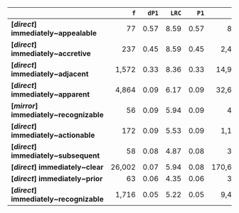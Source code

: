 |                                         |    `f` |   `dP1` |   `LRC` |   `P1` |       `G2` | `l1`        | `l2`         |   `f1` |    `f2` |        `N` |   `exp_f` |   `unexp_f` |   `unexp_r` |   `odds_r_disc` |    `t` |   `MI` |   `dP2` |   `P2` |   `deltaP_max` |   `deltaP_mean` | `dataset`   |
|:----------------------------------------|-------:|--------:|--------:|-------:|-----------:|:------------|:-------------|-------:|--------:|-----------:|----------:|------------:|------------:|----------------:|-------:|-------:|--------:|-------:|---------------:|----------------:|:------------|
| **[_direct_] immediately~appealable**   |     77 |    0.57 |    8.59 |   0.57 |     842.13 | immediately | appealable   | 91,746 |     135 | 71,961,373 |      0.17 |       76.83 |        1.00 |            3.02 |   8.76 |   2.65 |    0.00 |   0.00 |           0.57 |            0.28 | direct      |
| **[_direct_] immediately~accretive**    |    237 |    0.45 |    8.59 |   0.45 |   2,435.26 | immediately | accretive    | 91,746 |     527 | 71,961,373 |      0.67 |      236.33 |        1.00 |            2.81 |  15.35 |   2.55 |    0.00 |   0.00 |           0.45 |            0.23 | direct      |
| **[_direct_] immediately~adjacent**     |  1,572 |    0.33 |    8.36 |   0.33 |  14,989.71 | immediately | adjacent     | 91,746 |   4,711 | 71,961,373 |      6.01 |    1,565.99 |        1.00 |            2.60 |  39.50 |   2.42 |    0.02 |   0.02 |           0.33 |            0.17 | direct      |
| **[_direct_] immediately~apparent**     |  4,864 |    0.09 |    6.17 |   0.09 |  32,633.82 | immediately | apparent     | 91,746 |  53,415 | 71,961,373 |     68.10 |    4,795.90 |        0.99 |            1.92 |  68.77 |   1.85 |    0.05 |   0.05 |           0.09 |            0.07 | direct      |
| **[_mirror_] immediately~recognizable** |     56 |    0.09 |    5.94 |   0.09 |     439.81 | immediately | recognizable |  1,183 |     623 |  1,680,633 |      0.44 |       55.56 |        0.99 |            2.17 |   7.42 |   2.11 |    0.05 |   0.05 |           0.09 |            0.07 | mirror      |
| **[_direct_] immediately~actionable**   |    172 |    0.09 |    5.53 |   0.09 |   1,130.86 | immediately | actionable   | 91,746 |   1,967 | 71,961,373 |      2.51 |      169.49 |        0.99 |            1.88 |  12.92 |   1.84 |    0.00 |   0.00 |           0.09 |            0.04 | direct      |
| **[_direct_] immediately~subsequent**   |     58 |    0.08 |    4.87 |   0.08 |     374.49 | immediately | subsequent   | 91,746 |     702 | 71,961,373 |      0.90 |       57.10 |        0.98 |            1.85 |   7.50 |   1.81 |    0.00 |   0.00 |           0.08 |            0.04 | direct      |
| **[_direct_] immediately~clear**        | 26,002 |    0.07 |    5.94 |   0.08 | 170,699.86 | immediately | clear        | 91,746 | 346,404 | 71,961,373 |    441.64 |   25,560.36 |        0.98 |            1.95 | 158.51 |   1.77 |    0.28 |   0.28 |           0.28 |            0.18 | direct      |
| **[_direct_] immediately~prior**        |     63 |    0.06 |    4.35 |   0.06 |     357.73 | immediately | prior        | 91,746 |   1,118 | 71,961,373 |      1.43 |       61.57 |        0.98 |            1.67 |   7.76 |   1.65 |    0.00 |   0.00 |           0.06 |            0.03 | direct      |
| **[_direct_] immediately~recognizable** |  1,716 |    0.05 |    5.22 |   0.05 |   9,499.61 | immediately | recognizable | 91,746 |  32,970 | 71,961,373 |     42.03 |    1,673.97 |        0.98 |            1.64 |  40.41 |   1.61 |    0.02 |   0.02 |           0.05 |            0.03 | direct      |